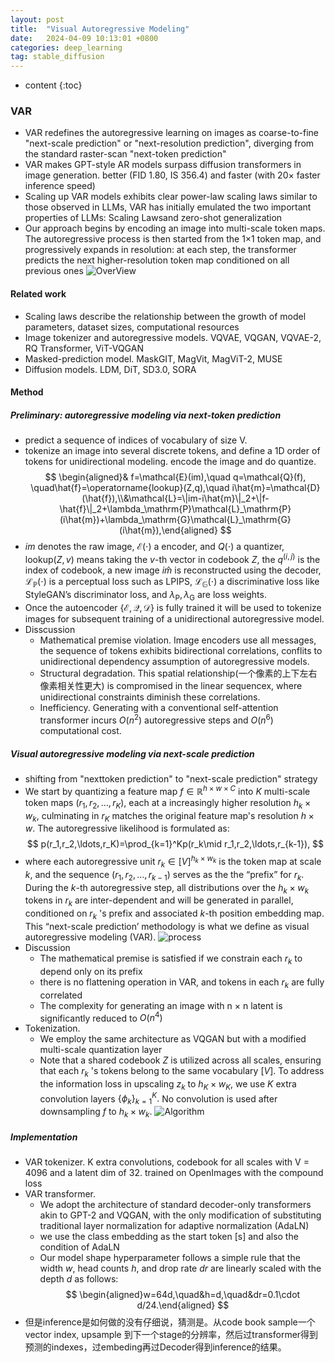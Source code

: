 ```yaml
---
layout: post
title:  "Visual Autoregressive Modeling"
date:   2024-04-09 10:13:01 +0800
categories: deep_learning
tag: stable_diffusion
---
```



* content
{:toc}
### VAR
- VAR redefines the autoregressive learning on images as coarse-to-fine "next-scale prediction" or "next-resolution prediction", diverging from the standard raster-scan "next-token prediction"
- VAR makes GPT-style AR models surpass diffusion transformers in image generation. better (FID 1.80, IS 356.4) and faster (with 20× faster inference speed)
- Scaling up VAR models exhibits clear power-law scaling laws similar to those observed in LLMs, VAR has initially emulated the two important properties of LLMs: Scaling Lawsand zero-shot generalization
- Our approach begins by encoding an image into multi-scale token maps. The autoregressive process is then started from the 1×1 token map, and progressively expands in resolution: at each step, the transformer predicts the next higher-resolution token map conditioned on all previous ones
![OverView]()
#### Related work
- Scaling laws describe the relationship between the growth of model parameters, dataset sizes, computational resources
- Image tokenizer and autoregressive models. VQVAE, VQGAN, VQVAE-2, RQ Transformer, ViT-VQGAN
- Masked-prediction model. MaskGIT, MagVit, MagViT-2, MUSE
- Diffusion models. LDM, DiT, SD3.0, SORA
#### Method
##### Preliminary: autoregressive modeling via next-token prediction
- predict a sequence of indices of vocabulary of size V.
- tokenize an image into several discrete tokens, and define a 1D order of tokens for unidirectional modeling. encode the image and do quantize.
$$
\begin{aligned}&
f=\mathcal{E}(im),\quad q=\mathcal{Q}(f),
\quad\hat{f}=\operatorname{lookup}(Z,q),\quad i\hat{m}=\mathcal{D}(\hat{f}),\\&\mathcal{L}=\|im-i\hat{m}\|_2+\|f-\hat{f}\|_2+\lambda_\mathrm{P}\mathcal{L}_\mathrm{P}(i\hat{m})+\lambda_\mathrm{G}\mathcal{L}_\mathrm{G}(i\hat{m}),\end{aligned}
$$
- $im$ denotes the raw image, $\mathcal{E}(\cdot)$ a encoder, and $Q(\cdot)$ a quantizer, lookup$(Z,v)$ means taking the $v$-th vector in codebook $Z$, the  $q^{(i,j)}$ is the index of codebook, a new image $i\hat{m}$ is reconstructed using the decoder, $\mathcal{L}_{\mathbb{P}}(\cdot)$ is a perceptual loss such as LPIPS, $\mathcal{L}_{\mathbb{G}}(\cdot)$ a discriminative loss like StyleGAN’s discriminator loss, and $\lambda_\mathrm{P},\lambda_\mathrm{G}$ are loss weights.
- Once the autoencoder $\{\mathcal{E},\mathcal{Q},\mathcal{D}\}$ is fully trained it will be used to tokenize images for subsequent training of a unidirectional autoregressive model.
- Disscussion
  - Mathematical premise violation. Image encoders use all messages, the sequence of tokens exhibits bidirectional correlations, conflits to unidirectional dependency assumption of autoregressive models.
  - Structural degradation. This spatial relationship(一个像素的上下左右像素相关性更大) is compromised in the linear sequencex, where unidirectional constraints diminish these correlations.
  - Inefficiency. Generating with a conventional self-attention transformer incurs $O(n^2)$ autoregressive steps and $O(n^6)$ computational cost.
##### Visual autoregressive modeling via next-scale prediction
- shifting from "nexttoken prediction" to "next-scale prediction" strategy
- We start by quantizing a feature map $f\in\mathbb{R}^{h\times w\times C}$ into $K$ multi-scale token maps $(r_1,r_2,\ldots,r_K)$, each at a increasingly higher resolution $h_k\times w_k$, culminating in $r_K$ matches the original feature map's resolution $h\times w.$ The autoregressive likelihood is formulated as:
$$
p(r_1,r_2,\ldots,r_K)=\prod_{k=1}^Kp(r_k\mid r_1,r_2,\ldots,r_{k-1}),
$$
- where each autoregressive unit $r_k\in[V]^{h_k\times w_k}$ is the token map at scale $k$, and the sequence $(r_1,r_2,\ldots,r_{k-1})$ serves as the the “prefix” for $r_k$. During the $k$-th autoregressive step, all distributions over the $h_k\times w_k$ tokens in $r_k$ are inter-dependent and will be generated in parallel, conditioned on $r_k$ 's prefix and associated $k$-th position embedding map. This “next-scale prediction’ methodology is what we define as visual autoregressive modeling (VAR).
![process]()
- Discussion
  - The mathematical premise is satisfied if we constrain each $r_k$ to depend only on its prefix
  - there is no flattening operation in VAR, and tokens in each $r_k$ are fully correlated
  - The complexity for generating an image with n × n latent is significantly reduced to $O(n^4)$
- Tokenization.
  - We employ the same architecture as VQGAN but with a modified multi-scale quantization layer
  - Note that a shared codebook $Z$ is utilized across all scales, ensuring that each $r_k$ 's tokens belong to the same vocabulary $[V].$ To address the information loss in upscaling $z_k$ to $h_K\times w_K$, we use $K$ extra convolution layers $\{\phi_k\}_{k=1}^K.$ No convolution is used after downsampling $f$ to $h_k\times w_k.$
![Algorithm]()
##### Implementation
- VAR tokenizer. K extra convolutions, codebook for all scales with V = 4096 and a latent dim of 32. trained on OpenImages with the compound loss
- VAR transformer. 
  - We adopt the architecture of standard decoder-only transformers akin to GPT-2 and VQGAN, with the only modification of substituting traditional layer normalization for adaptive normalization (AdaLN)
  - we use the class embedding as the start token [s] and also the condition of AdaLN
  - Our model shape hyperparameter follows a simple rule that the width $w$, head counts $h$, and drop rate $dr$ are linearly scaled with the depth $d$ as follows:
$$
\begin{aligned}w=64d,\quad&h=d,\quad&dr=0.1\cdot d/24.\end{aligned}
$$
- 但是inference是如何做的没有仔细说，猜测是。从code book sample一个vector index, upsample 到下一个stage的分辨率，然后过transformer得到预测的indexes，过embeding再过Decoder得到inference的结果。